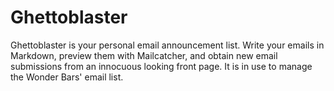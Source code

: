 # Ghettoblaster

Ghettoblaster is your personal email announcement list. Write your emails in Markdown, preview
them with Mailcatcher, and obtain new email submissions from an innocuous looking front page. It
is in use to manage the Wonder Bars' email list.
